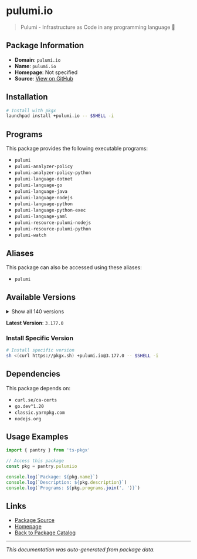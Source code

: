 # pulumi.io

> Pulumi - Infrastructure as Code in any programming language 🚀

## Package Information

- **Domain**: `pulumi.io`
- **Name**: `pulumi.io`
- **Homepage**: Not specified
- **Source**: [View on GitHub](https://github.com/pkgxdev/pantry/tree/main/projects/pulumi.io/package.yml)

## Installation

```bash
# Install with pkgx
launchpad install +pulumi.io -- $SHELL -i
```

## Programs

This package provides the following executable programs:

- `pulumi`
- `pulumi-analyzer-policy`
- `pulumi-analyzer-policy-python`
- `pulumi-language-dotnet`
- `pulumi-language-go`
- `pulumi-language-java`
- `pulumi-language-nodejs`
- `pulumi-language-python`
- `pulumi-language-python-exec`
- `pulumi-language-yaml`
- `pulumi-resource-pulumi-nodejs`
- `pulumi-resource-pulumi-python`
- `pulumi-watch`

## Aliases

This package can also be accessed using these aliases:

- `pulumi`

## Available Versions

<details>
<summary>Show all 140 versions</summary>

- `3.177.0`, `3.176.0`, `3.175.0`, `3.174.0`, `3.173.0`
- `3.172.0`, `3.171.0`, `3.170.0`, `3.169.0`, `3.168.0`
- `3.167.0`, `3.166.0`, `3.165.0`, `3.163.0`, `3.162.0`
- `3.161.0`, `3.158.0`, `3.157.0`, `3.156.0`, `3.155.0`
- `3.154.0`, `3.153.1`, `3.153.0`, `3.152.0`, `3.151.0`
- `3.150.0`, `3.149.0`, `3.148.0`, `3.147.0`, `3.146.0`
- `3.145.0`, `3.144.1`, `3.144.0`, `3.143.0`, `3.142.0`
- `3.141.0`, `3.140.0`, `3.139.0`, `3.138.0`, `3.137.0`
- `3.136.1`, `3.136.0`, `3.135.1`, `3.135.0`, `3.134.1`
- `3.134.0`, `3.133.0`, `3.132.0`, `3.131.0`, `3.130.0`
- `3.129.0`, `3.128.0`, `3.127.0`, `3.126.0`, `3.125.0`
- `3.124.0`, `3.123.0`, `3.122.0`, `3.121.0`, `3.120.0`
- `3.119.0`, `3.118.0`, `3.117.0`, `3.116.1`, `3.116.0`
- `3.115.2`, `3.115.1`, `3.115.0`, `3.114.0`, `3.113.3`
- `3.113.2`, `3.113.1`, `3.113.0`, `3.112.0`, `3.111.1`
- `3.111.0`, `3.110.0`, `3.109.0`, `3.108.1`, `3.108.0`
- `3.107.0`, `3.106.0`, `3.105.0`, `3.104.2`, `3.104.1`
- `3.104.0`, `3.103.1`, `3.103.0`, `3.102.0`, `3.101.1`
- `3.101.0`, `3.100.0`, `3.99.0`, `3.98.0`, `3.97.0`
- `3.96.2`, `3.96.1`, `3.96.0`, `3.95.0`, `3.94.2`
- `3.94.1`, `3.94.0`, `3.93.0`, `3.92.0`, `3.91.1`
- `3.91.0`, `3.90.1`, `3.90.0`, `3.89.0`, `3.88.1`
- `3.88.0`, `3.87.0`, `3.86.0`, `3.85.0`, `3.84.0`
- `3.83.0`, `3.82.1`, `3.82.0`, `3.81.0`, `3.80.0`
- `3.79.0`, `3.78.1`, `3.78.0`, `3.77.1`, `3.77.0`
- `3.76.1`, `3.76.0`, `3.75.0`, `3.74.0`, `3.73.0`
- `3.72.2`, `3.72.1`, `3.72.0`, `3.71.0`, `3.70.0`
- `3.69.0`, `3.68.0`, `3.67.1`, `3.67.0`, `3.66.0`

</details>

**Latest Version**: `3.177.0`

### Install Specific Version

```bash
# Install specific version
sh <(curl https://pkgx.sh) +pulumi.io@3.177.0 -- $SHELL -i
```

## Dependencies

This package depends on:

- `curl.se/ca-certs`
- `go.dev^1.20`
- `classic.yarnpkg.com`
- `nodejs.org`

## Usage Examples

```typescript
import { pantry } from 'ts-pkgx'

// Access this package
const pkg = pantry.pulumiio

console.log(`Package: ${pkg.name}`)
console.log(`Description: ${pkg.description}`)
console.log(`Programs: ${pkg.programs.join(', ')}`)
```

## Links

- [Package Source](https://github.com/pkgxdev/pantry/tree/main/projects/pulumi.io/package.yml)
- [Homepage](#)
- [Back to Package Catalog](../package-catalog.md)

---

*This documentation was auto-generated from package data.*
